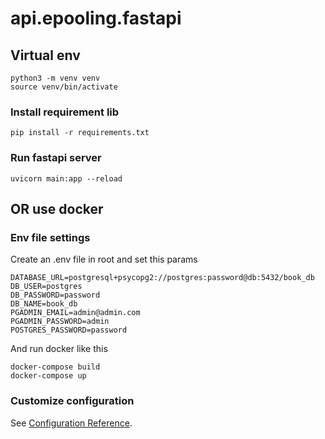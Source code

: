 # api.epooling.fastapi


## Virtual env
```
python3 -m venv venv
source venv/bin/activate
```

### Install requirement lib
```
pip install -r requirements.txt
```

### Run fastapi server
```
uvicorn main:app --reload
```

## OR use docker
### Env file settings
Create an .env file in root and set this params
```
DATABASE_URL=postgresql+psycopg2://postgres:password@db:5432/book_db
DB_USER=postgres
DB_PASSWORD=password
DB_NAME=book_db 
PGADMIN_EMAIL=admin@admin.com
PGADMIN_PASSWORD=admin
POSTGRES_PASSWORD=password
```
And run docker like this
```
docker-compose build
docker-compose up
```

### Customize configuration
See [Configuration Reference](https://fastapi.tiangolo.com/).
